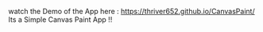 watch the Demo of the App here : https://thriver652.github.io/CanvasPaint/
Its a Simple Canvas Paint App !!

